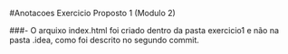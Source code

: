 #Anotacoes Exercicio Proposto 1 (Modulo 2)

###- O arquixo index.html foi criado dentro da pasta exercicio1 e não na pasta .idea, como foi descrito no segundo commit.